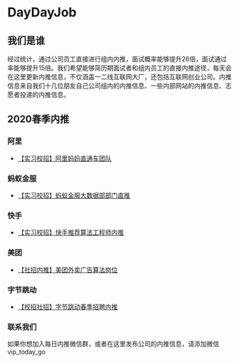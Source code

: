 # DayDayJob 

## 我们是谁

经过统计，通过公司员工直接进行组内内推，面试概率能够提升26倍，面试通过率能够提升15倍。我们希望能够简历期面试者和组内员工的直接内推途径，每天会在这里更新内推信息，不仅涵盖一二线互联网大厂，还包括互联网创业公司。内推信息来自我们十几位朋友自己公司组内的内推信息、一些内部网站的内推信息、志愿者投递的内推信息。


## 2020春季内推

### 阿里

- [【实习校招】阿里妈妈直通车团队](https://mp.weixin.qq.com/s/e9nzIJC3566uiCSLMx75fg)


### 蚂蚁金服

- [【实习校招】蚂蚁金服大数据部部门直推](https://mp.weixin.qq.com/s/tFr2_pBqx9117FYsJ45-KQ)


### 快手

- [【实习校招】快手推荐算法工程师内推](https://mp.weixin.qq.com/s/7HifNGr4VADkxAH2YbCbhQ)

### 美团

- [【社招内推】​美团外卖广告算法岗位](https://mp.weixin.qq.com/s/Q3bQ4T85JMbBGU6Hc-Qmyw)

### 字节跳动

- [【校招社招】字节跳动春季招聘内推](https://mp.weixin.qq.com/s/DDbunqi6h4jdB8HYdUm74g)

### 联系我们

如果你想加入每日内推微信群，或者在这里发布公司的内推信息，请添加微信 vip_today_go 